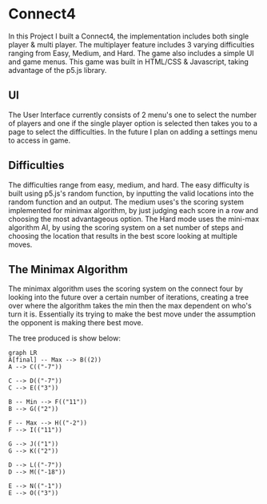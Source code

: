 # Connect4 
In this Project I built a Connect4, the implementation includes both single player & multi player. The multiplayer feature includes 3 varying difficulties ranging from Easy, Medium, and Hard. The game also includes a simple UI and game menus.  This game was built in HTML/CSS & Javascript, taking advantage of the p5.js library.


## UI
The User Interface currently consists of 2 menu's one to select the number of players and one if the single player option is selected then takes you to a page to select the difficulties. In the future I plan on adding a settings menu to access in game.

## Difficulties
The difficulties range from easy, medium, and hard. The easy difficulty is built using p5.js's random function, by inputting the valid locations into the random function and an output. The medium uses's the scoring system implemented for minimax algorithm, by just judging each score in a row and choosing the most advantageous option. The Hard mode uses the mini-max algorithm AI, by using the scoring system on a set number of steps and choosing the location that results in the best score looking at multiple moves.

## The Minimax Algorithm

The minimax algorithm uses the scoring system on the connect four by looking into the future over a certain number of iterations, creating a tree over where the algorithm takes the min then the max dependent on who's turn it is. Essentially its trying to make the best move under the assumption the opponent is making there best move.

The tree produced is show below:

```mermaid
graph LR
A[final] -- Max --> B((2))
A --> C(("-7"))

C --> D(("-7"))
C --> E(("3"))

B -- Min --> F(("11"))
B --> G(("2"))

F -- Max --> H(("-2"))
F --> I(("11"))

G --> J(("1"))
G --> K(("2"))

D --> L(("-7"))
D --> M(("-18"))

E --> N(("-1"))
E --> O(("3"))
```
